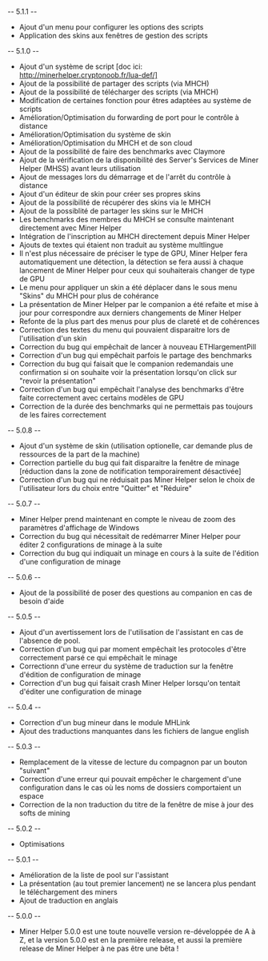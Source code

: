 -- 5.1.1 --

* Ajout d'un menu pour configurer les options des scripts
* Application des skins aux fenêtres de gestion des scripts


-- 5.1.0 --

* Ajout d'un système de script [doc ici: http://minerhelper.cryptonoob.fr/lua-def/]
* Ajout de la possibilité de partager des scripts (via MHCH)
* Ajout de la possibilité de télécharger des scripts (via MHCH)
* Modification de certaines fonction pour êtres adaptées au système de scripts
* Amélioration/Optimisation du forwarding de port pour le contrôle à distance
* Amélioration/Optimisation du système de skin
* Amélioration/Optimisation du MHCH et de son cloud
* Ajout de la possibilité de faire des benchmarks avec Claymore
* Ajout de la vérification de la disponibilité des Server's Services de Miner Helper (MHSS) avant leurs utilisation
* Ajout de messages lors du démarrage et de l'arrêt du contrôle à distance
* Ajout d'un éditeur de skin pour créer ses propres skins
* Ajout de la possibilité de récupérer des skins via le MHCH
* Ajout de la possiblité de partager les skins sur le MHCH
* Les benchmarks des membres du MHCH se consulte maintenant directement avec Miner Helper
* Intégration de l'inscription au MHCH directement depuis Miner Helper
* Ajouts de textes qui étaient non traduit au système multlingue
* Il n'est plus nécessaire de préciser le type de GPU, Miner Helper fera automatiquement une détection, la détection se fera aussi à chaque lancement de Miner Helper pour ceux qui souhaiterais changer de type de GPU
* Le menu pour appliquer un skin a été déplacer dans le sous menu "Skins" du MHCH pour plus de cohérance
* La présentation de Miner Helper par le companion a été refaite et mise à jour pour correspondre aux derniers changements de Miner Helper
* Refonte de la plus part des menus pour plus de clareté et de cohérences
* Correction des textes du menu qui pouvaient disparaitre lors de l'utilisation d'un skin
* Correction du bug qui empêchait de lancer à nouveau ETHlargementPill
* Correction d'un bug qui empêchait parfois le partage des benchmarks
* Correction du bug qui faisait que le companion redemandais une confirmation si on souhaite voir la présentation lorsqu'on click sur "revoir la présentation"
* Correction d'un bug qui empêchait l'analyse des benchmarks d'être faite correctement avec certains modèles de GPU
* Correction de la durée des benchmarks qui ne permettais pas toujours de les faires correctement


-- 5.0.8 --

* Ajout d'un système de skin (utilisation optionelle, car demande plus de ressources de la part de la machine)
* Correction partielle du bug qui fait disparaitre la fenêtre de minage [réduction dans la zone de notification temporairement désactivée]
* Correction d'un bug qui ne réduisait pas Miner Helper selon le choix de l'utilisateur lors du choix entre "Quitter" et "Réduire"


-- 5.0.7 --

* Miner Helper prend maintenant en compte le niveau de zoom des paramètres d'affichage de Windows
* Correction du bug qui nécessitait de redémarrer Miner Helper pour éditer 2 configurations de minage à la suite
* Correction du bug qui indiquait un minage en cours à la suite de l'édition d'une configuration de minage


-- 5.0.6 --

* Ajout de la possibilité de poser des questions au companion en cas de besoin d'aide


-- 5.0.5 --

* Ajout d'un avertissement lors de l'utilisation de l'assistant en cas de l'absence de pool.
* Correction d'un bug qui par moment empêchait les protocoles d'être correctement parsé ce qui empêchait le minage
* Correctionn d'une erreur du système de traduction sur la fenêtre d'édition de configuration de minage
* Correction d'un bug qui faisait crash Miner Helper lorsqu'on tentait d'éditer une configuration de minage


-- 5.0.4 --

* Correction d'un bug mineur dans le module MHLink
* Ajout des traductions manquantes dans les fichiers de langue english


-- 5.0.3 --

* Remplacement de la vitesse de lecture du compagnon par un bouton "suivant"
* Correction d'une erreur qui pouvait empêcher le chargement d'une configuration dans le cas où les noms de dossiers comportaient un espace
* Correction de la non traduction du titre de la fenêtre de mise à jour des softs de mining


-- 5.0.2 --

* Optimisations


-- 5.0.1 --

* Amélioration de la liste de pool sur l'assistant
* La présentation (au tout premier lancement) ne se lancera plus pendant le téléchargement des miners
* Ajout de traduction en anglais


-- 5.0.0 --

* Miner Helper 5.0.0 est une toute nouvelle version re-développée de A à Z, et la version 5.0.0 est en la première release, et aussi la première release de Miner Helper à ne pas être une bêta !
